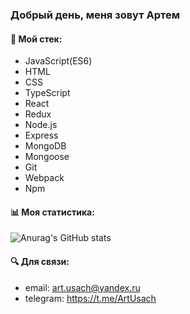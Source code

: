 ### Добрый день, меня зовут Артем

#### 🔧 Мой стек:
* JavaScript(ES6)
* HTML
* CSS
* TypeScript
* React
* Redux
* Node.js
* Express 
* MongoDB
* Mongoose
* Git
* Webpack
* Npm

#### 📊 Моя статистика:

![Anurag's GitHub stats](https://github-readme-stats.vercel.app/api?username=Artem-Usachev&count_private=true&count_private=true&show_icons=true&theme=slateorange)

#### 🔍 Для связи: 
* email: art.usach@yandex.ru
* telegram: https://t.me/ArtUsach
